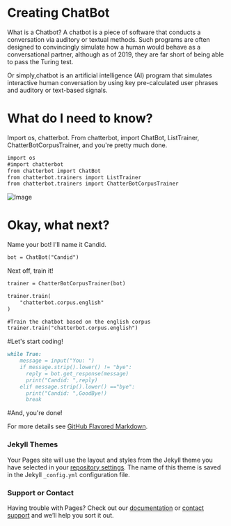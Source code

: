 # Creating ChatBot

What is a Chatbot?
A chatbot is a piece of software that conducts a conversation via auditory or textual methods. Such programs are often designed to convincingly simulate how a human would behave as a conversational partner, although as of 2019, they are far short of being able to pass the Turing test.

Or simply,chatbot is an artificial intelligence (AI) program that simulates interactive human conversation by using key pre-calculated user phrases and auditory or text-based signals.

# What do I need to know?

Import os, chatterbot. From chatterbot, import ChatBot, ListTrainer, ChatterBotCorpusTrainer, and you're pretty much done.

```markdown
import os 
#import chatterbot
from chatterbot import ChatBot
from chatterbot.trainers import ListTrainer
from chatterbot.trainers import ChatterBotCorpusTrainer
```
![Image](https://pbs.twimg.com/media/DceA9yzWAAAk64X.jpg:large)

# Okay, what next?

Name your bot! I'll name it Candid.

```markdown
bot = ChatBot("Candid")
```

Next off, train it!

```markdown
trainer = ChatterBotCorpusTrainer(bot)

trainer.train(
    "chatterbot.corpus.english"
)

#Train the chatbot based on the english corpus
trainer.train("chatterbot.corpus.english")
```
#Let's start coding!
```markdown
while True:
    message = input("You: ")
    if message.strip().lower() != "bye":
      reply = bot.get_response(message)
      print("Candid: ",reply)
    elif message.strip().lower() =="bye":
      print("Candid: ",GoodBye!)
      break
```
#And, you're done!

For more details see [GitHub Flavored Markdown](https://guides.github.com/features/mastering-markdown/).

### Jekyll Themes

Your Pages site will use the layout and styles from the Jekyll theme you have selected in your [repository settings](https://github.com/jsxs0/Project-1/settings). The name of this theme is saved in the Jekyll `_config.yml` configuration file.

### Support or Contact

Having trouble with Pages? Check out our [documentation](https://help.github.com/categories/github-pages-basics/) or [contact support](https://github.com/contact) and we’ll help you sort it out.
